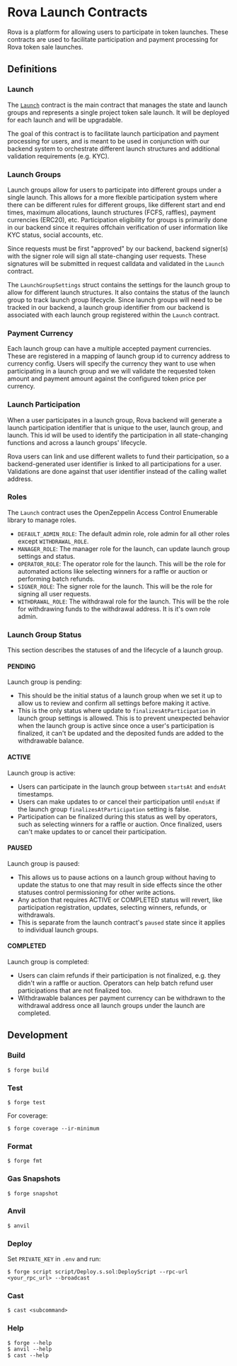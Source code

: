 # Rova Launch Contracts

Rova is a platform for allowing users to participate in token launches. These contracts are used to facilitate participation and payment processing for Rova token sale launches.

## Definitions

### Launch

The [`Launch`](src/Launch.sol) contract is the main contract that manages the state and launch groups and represents a single project token sale launch. It will be deployed for each launch and will be upgradable.

The goal of this contract is to facilitate launch participation and payment processing for users, and is meant to be used in conjunction with our backend system to orchestrate different launch structures and additional validation requirements (e.g. KYC).

### Launch Groups

Launch groups allow for users to participate into different groups under a single launch. This allows for a more flexible participation system where there can be different rules for different groups, like different start and end times, maximum allocations, launch structures (FCFS, raffles), payment currencies (ERC20), etc. Participation eligibility for groups is primarily done in our backend since it requires offchain verification of user information like KYC status, social accounts, etc.

Since requests must be first "approved" by our backend, backend signer(s) with the signer role will sign all state-changing user requests. These signatures will be submitted in request calldata and validated in the `Launch` contract.

The `LaunchGroupSettings` struct contains the settings for the launch group to allow for different launch structures. It also contains the status of the launch group to track launch group lifecycle. Since launch groups will need to be tracked in our backend, a launch group identifier from our backend is associated with each launch group registered within the `Launch` contract.

### Payment Currency

Each launch group can have a multiple accepted payment currencies. These are registered in a mapping of launch group id to currency address to currency config. Users will specify the currency they want to use when participating in a launch group and we will validate the requested token amount and payment amount against the configured token price per currency.

### Launch Participation

When a user participates in a launch group, Rova backend will generate a launch participation identifier that is unique to the user, launch group, and launch. This id will be used to identify the participation in all state-changing functions and across a launch groups' lifecycle.

Rova users can link and use different wallets to fund their participation, so a backend-generated user identifier is linked to all participations for a user. Validations are done against that user identifier instead of the calling wallet address.

### Roles

The `Launch` contract uses the OpenZeppelin Access Control Enumerable library to manage roles.

- `DEFAULT_ADMIN_ROLE`: The default admin role, role admin for all other roles except `WITHDRAWAL_ROLE`.
- `MANAGER_ROLE`: The manager role for the launch, can update launch group settings and status.
- `OPERATOR_ROLE`: The operator role for the launch. This will be the role for automated actions like selecting winners for a raffle or auction or performing batch refunds.
- `SIGNER_ROLE`: The signer role for the launch. This will be the role for signing all user requests.
- `WITHDRAWAL_ROLE`: The withdrawal role for the launch. This will be the role for withdrawing funds to the withdrawal address. It is it's own role admin.

### Launch Group Status

This section describes the statuses of and the lifecycle of a launch group.

#### PENDING

Launch group is pending:

- This should be the initial status of a launch group when we set it up to allow us to review and confirm all settings before making it active.
- This is the only status where update to `finalizesAtParticipation` in launch group settings is allowed. This is to prevent unexpected behavior when the launch group is active since once a user's participation is finalized, it can't be updated and the deposited funds are added to the withdrawable balance.

#### ACTIVE

Launch group is active:

- Users can participate in the launch group between `startsAt` and `endsAt` timestamps.
- Users can make updates to or cancel their participation until `endsAt` if the launch group `finalizesAtParticipation` setting is false.
- Participation can be finalized during this status as well by operators, such as selecting winners for a raffle or auction. Once finalized, users can't make updates to or cancel their participation.

#### PAUSED

Launch group is paused:

- This allows us to pause actions on a launch group without having to update the status to one that may result in side effects since the other statuses control permissioning for other write actions.
- Any action that requires ACTIVE or COMPLETED status will revert, like participation registration, updates, selecting winners, refunds, or withdrawals.
- This is separate from the launch contract's `paused` state since it applies to individual launch groups.

#### COMPLETED

Launch group is completed:

- Users can claim refunds if their participation is not finalized, e.g. they didn't win a raffle or auction. Operators can help batch refund user participations that are not finalized too.
- Withdrawable balances per payment currency can be withdrawn to the withdrawal address once all launch groups under the launch are completed.

## Development

### Build

```shell
$ forge build
```

### Test

```shell
$ forge test
```

For coverage:

```shell
$ forge coverage --ir-minimum
```

### Format

```shell
$ forge fmt
```

### Gas Snapshots

```shell
$ forge snapshot
```

### Anvil

```shell
$ anvil
```

### Deploy

Set `PRIVATE_KEY` in `.env` and run:

```shell
$ forge script script/Deploy.s.sol:DeployScript --rpc-url <your_rpc_url> --broadcast
```

### Cast

```shell
$ cast <subcommand>
```

### Help

```shell
$ forge --help
$ anvil --help
$ cast --help
```
